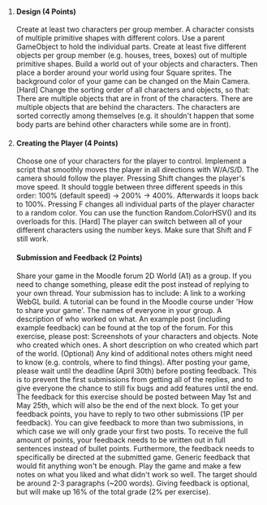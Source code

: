 ﻿1) #### Design (4 Points)
   Create at least two characters per group member. A character consists of multiple primitive shapes with different colors. Use a parent GameObject to hold the individual parts.
   Create at least five different objects per group member (e.g. houses, trees, boxes) out of multiple primitive shapes.
   Build a world out of your objects and characters. Then place a border around your world using four Square sprites. The background color of your game can be changed on the Main Camera.
   [Hard] Change the sorting order of all characters and objects, so that:
   There are multiple objects that are in front of the characters.
   There are multiple objects that are behind the characters.
   The characters are sorted correctly among themselves (e.g. it shouldn't happen that some body parts are behind other characters while some are in front).

2) #### Creating the Player (4 Points)
   Choose one of your characters for the player to control. Implement a script that smoothly moves the player in all directions with W/A/S/D. The camera should follow the player.
   Pressing Shift changes the player's move speed. It should toggle between three different speeds in this order: 100% (default speed) → 200% → 400%. Afterwards it loops back to 100%.
   Pressing F changes all individual parts of the player character to a random color. You can use the function Random.ColorHSV() and its overloads for this.
   [Hard] The player can switch between all of your different characters using the number keys. Make sure that Shift and F still work.
 

   
   #### Submission and Feedback (2 Points)
   Share your game in the Moodle forum 2D World (A1) as a group. If you need to change something, please edit the post instead of replying to your own thread. Your submission has to include:
   A link to a working WebGL build. A tutorial can be found in the Moodle course under 'How to share your game'.
   The names of everyone in your group.
   A description of who worked on what. An example post (including example feedback) can be found at the top of the forum. For this exercise, please post:
   Screenshots of your characters and objects. Note who created which ones.
   A short description on who created which part of the world.
   (Optional) Any kind of additional notes others might need to know (e.g. controls, where to find things).
   After posting your game, please wait until the deadline (April 30th) before posting feedback. This is to prevent the first submissions from getting all of the replies, and to give everyone the chance to still fix bugs and add features until the end. The feedback for this exercise should be posted between May 1st and May 25th, which will also be the end of the next block.
   To get your feedback points, you have to reply to two other submissions (1P per feedback). You can give feedback to more than two submissions, in which case we will only grade your first two posts. To receive the full amount of points, your feedback needs to be written out in full sentences instead of bullet points. Furthermore, the feedback needs to specifically be directed at the submitted game. Generic feedback that would fit anything won't be enough. Play the game and make a few notes on what you liked and what didn't work so well. The target should be around 2-3 paragraphs (~200 words). Giving feedback is optional, but will make up 16% of the total grade (2% per exercise).
